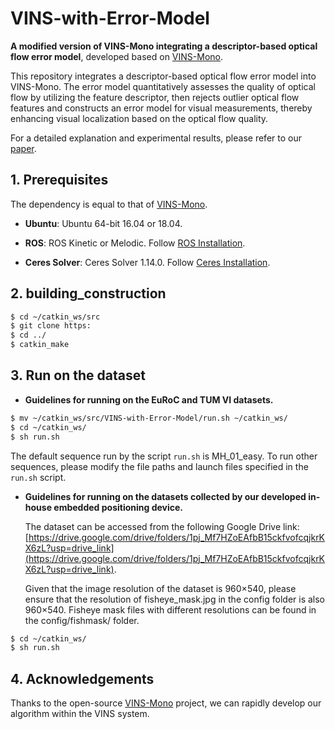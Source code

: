 # VINS-with-Error-Model
**A modified version of VINS-Mono integrating a descriptor-based optical flow error model**, developed based on [VINS-Mono](https://github.com/HKUST-Aerial-Robotics/VINS-Mono).


This repository integrates a descriptor-based optical flow error model into VINS-Mono. The error model quantitatively assesses the quality of optical flow by utilizing the feature descriptor, then rejects outlier optical flow features and constructs an error model for visual measurements, thereby enhancing visual localization based on the optical flow quality.

For a detailed explanation and experimental results, please refer to our [paper].

[paper]: https://

## 1. Prerequisites

The dependency is equal to that of [VINS-Mono](https://github.com/HKUST-Aerial-Robotics/VINS-Mono).

* **Ubuntu**: Ubuntu 64-bit 16.04 or 18.04.  
  
* **ROS**: ROS Kinetic or Melodic. Follow [ROS Installation](http://wiki.ros.org/ROS/Installation).

* **Ceres Solver**: Ceres Solver 1.14.0. Follow [Ceres Installation](http://ceres-solver.org/installation.html).

## 2. building_construction

``` bash
$ cd ~/catkin_ws/src 
$ git clone https:
$ cd ../
$ catkin_make  
```

## 3. Run on the dataset

* **Guidelines for running on the EuRoC and TUM VI datasets.**

``` bash
$ mv ~/catkin_ws/src/VINS-with-Error-Model/run.sh ~/catkin_ws/
$ cd ~/catkin_ws/
$ sh run.sh
```
The default sequence run by the script `run.sh` is MH_01_easy. To run other sequences, please modify the file paths and launch files specified in the `run.sh` script.

* **Guidelines for running on the datasets collected by our developed in-house embedded positioning device.**

  The dataset can be accessed from the following Google Drive link: [https://drive.google.com/drive/folders/1pj_Mf7HZoEAfbB15ckfvofcqjkrKX6zL?usp=drive_link](https://drive.google.com/drive/folders/1pj_Mf7HZoEAfbB15ckfvofcqjkrKX6zL?usp=drive_link).

  Given that the image resolution of the dataset is 960×540, please ensure that the resolution of fisheye_mask.jpg in the config folder is also 960×540. Fisheye mask files with different resolutions can be found in the config/fishmask/ folder.

``` bash
$ cd ~/catkin_ws/
$ sh run.sh 
```

## 4. Acknowledgements

Thanks to the open-source [VINS-Mono](https://github.com/HKUST-Aerial-Robotics/VINS-Mono) project, we can rapidly develop our algorithm within the VINS system.









